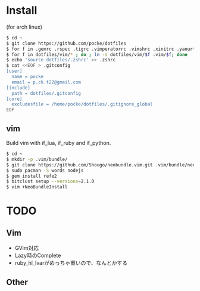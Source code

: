 Install
========

(for arch linux)

```sh
$ cd ~
$ git clone https://github.com/pocke/dotfiles
$ for f in .gemrc .rspec .tigrc .vimperatorrc .vimshrc .xinitrc .yaourtrc .tmux.conf .vimrc .xbindkeysrc .Xmodmap ; do ; ln -s dotfiles/$f; done
$ for f in dotfiles/vim/* ; do ; ln -s dotfiles/vim/$f .vim/$f; done
$ echo 'source dotfiles/.zshrc' >> .zshrc
$ cat <<EOF > .gitconfig
[user]
  name = pocke
  email = p.ck.t22@gmail.com
[include]
  path = dotfiles/.gitconfig
[core]
  excludesfile = /home/pocke/dotfiles/.gitignore_global
EOF
```

vim
-----------

Build vim with if_lua, if_ruby and if_python.

```sh
$ cd ~
$ mkdir -p .vim/bundle/
$ git clone https://github.com/Shougo/neobundle.vim.git .vim/bundle/neobundle.vim
$ sudo pacman -S words nodejs
$ gem install refe2
$ bitclust setup --versions=2.1.0
$ vim +NeoBundleInstall
```




TODO
==========


Vim
-----------

- GVim対応
- Lazy時のComplete
- ruby_hl_lvarがめっちゃ重いので、なんとかする


Other
-------------

